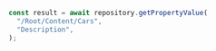 ```javascript
const result = await repository.getPropertyValue(
  "/Root/Content/Cars",
  "Description",
);
```
